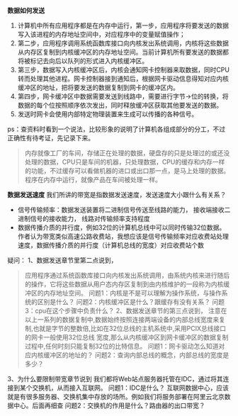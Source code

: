 **数据如何发送**
1. 计算机中所有应用程序都是在内存中运行，第一步，应用程序将要发送的数据写入该进程的内存地址空间中，对应程序中的变量赋值操作；
2. 第二步，应用程序调用系统函数库接口向内核发出系统调用，内核将这些数据从内存区复制到内核缓冲区的内存地址空间。当前计算机所有要发送的数据都将被标记去向后以队列的形式进入内核缓冲区。
3. 第三步，数据写入内核缓冲区后，内核会通知网卡控制器来取数据，同时CPU转而处理其他进程。网卡控制器接到通知后，根据网卡驱动信息得知对应内核缓冲区的地址，把将要发送的数据复制到网卡的缓冲区内。
4. 第四步，网卡缓冲区中数据需要发送到线路中，需要进行字节->位的转换，将数据的每个位按照顺序依次发出，同时释放缓冲区获取其他要发送的数据。
5. 发送时网卡会使用内部特定物理装置来生成可以传播的各种信号。 

ps：查资料时看到一个说法，比较形象的说明了计算机各组成部分的分工，不过正确性有待考证，先记录下来。
> 内存就像工厂的车间，存储正在处理的数据，硬盘存的只是处理过的或还没处理的数据，CPU只是车间的机器，只处理数据，CPU的缓存和内存一样的功能，不过缓存可以看做机器的进口或出口那一点，是马上处理的数据。程序在内存中运行，就像产品在车间被处理一样。

**数据发送速度**
我们所讲的带宽是指数据发送速度，发送速度大小跟什么有关系？
* 信号传输频率：数据发送装置将二进制信号传送至线路的能力，
  接收端接收二进制信号的接收能力，
  线路对传输频率支持程度
* 数据传播介质的并行度，例如32位的计算机总线中可以同时传输32位数据。
作者认为带宽类似高速公路收费站，我想应该是信号传输频率对应收费站处理速度，数据传播介质的并行度（计算机总线的宽度）对应收费站个数

疑问：
1、数据发送章节里第二点说到，
> 应用程序通过系统函数库接口向内核发出系统调用，由系统内核来进行随后的操作，它将这些数据从用户态内存区复制到由内核维护的一段称为内核缓冲区的内存地址空间。
问题1：内核是不是可以理解为操作系统，与操作系统的区别是什么？
问题2：内核缓冲区是什么？跟缓存有没有关系？
问题3：cpu在这个步骤中负责什么？
2、数据发送章节的第三点说到，
注意在以上一系列的数据复制中,数据始终按照连接两端设备的内部总线宽度来复制,也就是字节的整数倍,比如在32位总线的主机系统中,采用PCIX总线接口的网卡一般使用32位总线
宽度,那么从内核缓冲区到网卡缓冲区的数据复制过程中,任何时刻只能复制32位的比特信息。
问题1：网卡驱动怎么知道对应内核缓冲区的地址的？
问题2：查询内部总线的概念，内部总线的宽度是多少？

3、为什么要限制带宽章节说到
我们都将Web站点服务器托管在IDC，通过将其连接到某个交换机，从而接入互联网。
问题1：IDC是什么？
互联网数据中心，应该就是有很多服务器、交换机集中存放的场所。例如我们将服务部署在阿里云北京数据中心。后面再细查
问题2：交换机的作用是什么？路由器的出口带宽？

